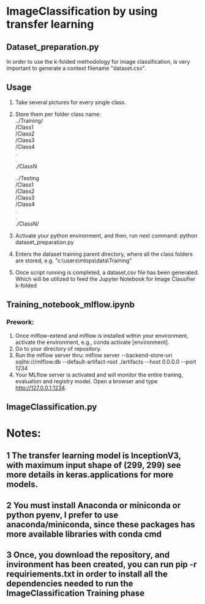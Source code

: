 # ImageClassification by using transfer learning

## Dataset_preparation.py

In order to use the k-folded methodology for image classification, is very important to generate a context filename "dataset.csv". 

## Usage

1. Take several pictures for every single class.
2. Store them per folder class name:<br/>
  ../Training/<br/>
      /Class1<br/>
      /Class2<br/>
      /Class3<br/>
      /Class4<br/>
     .<br/>
     .<br/>
     ./ClassN<br/>
    
   ../Testing<br/>
      /Class1<br/>
      /Class2<br/>
      /Class3<br/>
      /Class4<br/>
      .<br/>
      .<br/>
      ./ClassN/<br/>
3. Activate your python environment, and then, run next command: python dataset_preparation.py
4. Enters the dataset training parent directory, where all the class folders are stored, e.g. "c:\users\mlops\data\Training"
5. Once script running is completed, a dataset,csv file has been generated. Which will be utilized to feed the Jupyter Notebook for Image Classifier k-folded

## Training_notebook_mlflow.ipynb
### Prework:
1. Once mlflow-extend and mlflow is installed within your environment, activate the environment, e.g., conda activate [environment].
2. Go to your directory of repository.
3. Run the mlflow server thru: mlflow server --backend-store-uri sqlite:///mlflow.db --default-artifact-root ./artifacts --host 0.0.0.0 --port 1234
4. Your MLflow server is activated and will monitor the entire traning, evaluation and registry model. Open a browser and type http://127.0.0.1:1234.

## ImageClassification.py
# Notes:
## 1 The transfer learning model is InceptionV3, with maximum input shape of (299, 299) see more details in keras.applications for more models.
## 2 You must install Anaconda or miniconda or python pyenv, I prefer to use anaconda/miniconda, since these packages has more available libraries with conda cmd
## 3 Once, you download the repository, and invironment has been created, you can run pip -r requiriements.txt in order to install all the dependencies needed to run the ImageClassification Training phase
